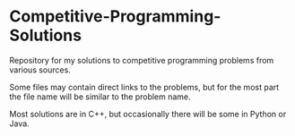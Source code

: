# Competitive-Programming-Solutions
Repository for my solutions to competitive programming problems from various sources.

Some files may contain direct links to the problems, but for the most part the file name will be similar to the problem name.

Most solutions are in C++, but occasionally there will be some in Python or Java.